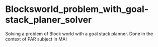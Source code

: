 Blocksworld_problem_with_goal-stack_planer_solver
=================================================

Solving a problem of Block world with a goal stack planner. Done in the context of PAR subject in MAI

